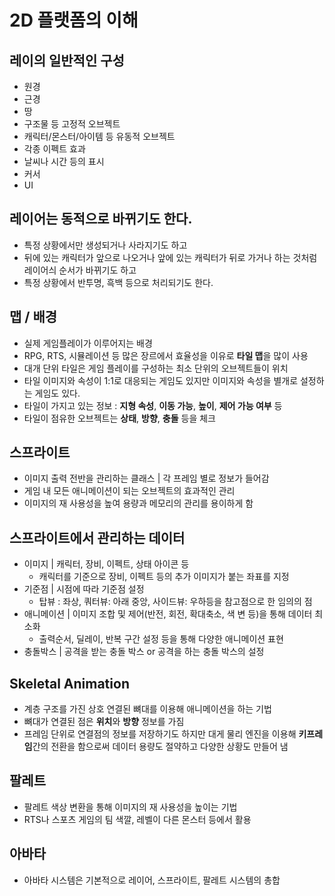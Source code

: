# 2D 플랫폼의 이해

## 레이의 일반적인 구성
- 원경
- 근경
- 땅
- 구조물 등 고정적 오브젝트
- 캐릭터/몬스터/아이템 등 유동적 오브젝트
- 각종 이펙트 효과
- 날씨나 시간 등의 표시
- 커서
- UI

## 레이어는 동적으로 바뀌기도 한다.
- 특정 상황에서만 생성되거나 사라지기도 하고
- 뒤에 있는 캐릭터가 앞으로 나오거나 앞에 있는 캐릭터가 뒤로 가거나 하는 것처럼 레이어싀 순서가 바뀌기도 하고
- 특정 상황에서 반투명, 흑백 등으로 처리되기도 한다.

## 맵 / 배경
- 실제 게임플레이가 이루어지는 배경
- RPG, RTS, 시뮬레이션 등 많은 장르에서 효율성을 이유로 **타일 맵**을 많이 사용
- 대개 단위 타일은 게임 플레이를 구성하는 최소 단위의 오브젝트들이 위치
- 타일 이미지와 속성이 1:1로 대응되는 게임도 있지만 이미지와 속성을 별개로 설정하는 게임도 있다.
- 타일이 가지고 있는 정보 : **지형 속성**, **이동 가능**, **높이**, **제어 가능 여부** 등
- 타일이 점유한 오브젝트는 **상태**, **방향**, **충돌** 등을 체크

## 스프라이트
- 이미지 출력 전반을 관리하는 클래스 | 각 프레임 별로 정보가 들어감
- 게임 내 모든 애니메이션이 되는 오브젝트의 효과적인 관리
- 이미지의 재 사용성을 높여 용량과 메모리의 관리를 용이하게 함

## 스프라이트에서 관리하는 데이터
- 이미지 | 캐릭터, 장비, 이펙트, 상태 아이콘 등
  - 캐릭터를 기준으로 장비, 이펙트 등의 추가 이미지가 붙는 좌표를 지정
- 기준점 | 시점에 따라 기준점 설정
  - 탑뷰 : 좌상, 쿼터뷰: 아래 중앙, 사이드뷰: 우하등을 참고점으로 한 임의의 점
- 애니메이션 | 이미지 조합 및 제어(반전, 회전, 확대축소, 색 변 등)을 통해 데이터 최소화
  - 출력순서, 딜레이, 반복 구간 설정 등을 통해 다양한 애니메이션 표현
- 충돌박스 | 공격을 받는 충돌 박스 or 공격을 하는 충돌 박스의 설정

## Skeletal Animation
- 계층 구조를 가진 상호 연결된 뼈대를 이용해 애니메이션을 하는 기법
- 뼈대가 연결된 점은 **위치**와 **방향** 정보를 가짐
- 프레임 단위로 연결점의 정보를 저장하기도 하지만 대게 물리 엔진을 이용해 **키프레임**간의 전환을 함으로써 데이터 용량도 절약하고 다양한 상황도 만들어 냄

## 팔레트
- 팔레트 색상 변환을 통해 이미지의 재 사용성을 높이는 기법
- RTS나 스포츠 게임의 팀 색깔, 레벨이 다른 몬스터 등에서 활용

## 아바타
- 아바타 시스템은 기본적으로 레이어, 스프라이트, 팔레트 시스템의 총합


